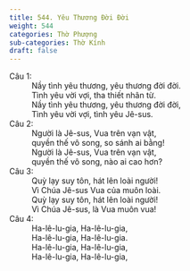 ```yaml
---
title: 544. Yêu Thương Đời Đời
weight: 544
categories: Thờ Phượng
sub-categories: Thờ Kính
draft: false
---
```

<dl><dt>Câu 1:</dt><dd data-verse="1">Nầy tình yêu thương, yêu thương đời đời. <br/>Tình yêu vời vợi, tha thiết nhân từ. <br/>Nầy tình yêu thương, yêu thương đời đời, <br/>Tình yêu vời vợi, tình yêu Jê-sus. </dd><dt>Câu 2:</dt><dd data-verse="2">Người là Jê-sus, Vua trên vạn vật, <br/>quyền thế vô song, so sánh ai bằng! <br/>Người là Jê-sus, Vua trên vạn vật, <br/>quyền thế vô song, nào ai cao hơn? </dd><dt>Câu 3:</dt><dd data-verse="3">Quỳ lạy suy tôn, hát lên loài người! <br/>Vì Chúa Jê-sus Vua của muôn loài. <br/>Quỳ lạy suy tôn, hát lên loài người! <br/>Vì Chúa Jê-sus, là Vua muôn vua! </dd><dt>Câu 4:</dt><dd data-verse="4">Ha-lê-lu-gia, Ha-lê-lu-gia, <br/>Ha-lê-lu-gia, Ha-lê-lu-gia. <br/>Ha-lê-lu-gia, Ha-lê-lu-gia, <br/>Ha-lê-lu-gia, Ha-lê-lu-gia, </dd></dl>